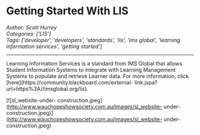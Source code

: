 # Getting Started With LIS
*Author: Scott Hurrey*  
*Categories: ['LIS']*  
*Tags: ['developer', 'developers', 'standards', 'lis', 'ims global', 'learning information services', 'getting started']*  
<hr />
Learning Information Services is a standard from IMS Global that allows
Student Information Systems to integrate with Learning Management Systems to
populate and retrieve Learner data. For more information, click
[here](https://community.blackboard.com/external-
link.jspa?url=https%3A//imsglobal.org/lis).

[![sl_website-under-
construction.jpeg](http://www.wauchopeshowsociety.com.au/images/sl_website-
under-
construction.jpeg)](http://www.wauchopeshowsociety.com.au/images/sl_website-
under-construction.jpeg)

